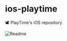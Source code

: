 # ios-playtime
:dove: PlayTime's iOS repository

![Readme](https://user-images.githubusercontent.com/121556528/221365012-d72a5953-0121-4249-b1eb-fe4b90cfe87d.png)

